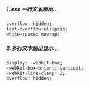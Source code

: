 ##### 1. css 一行文本超出...

```
overflow: hidden;
text-overflow:ellipsis;
white-space: nowrap;
```

##### 2.多行文本超出显示...

```
display: -webkit-box;
-webkit-box-orient: vertical;
-webkit-line-clamp: 3;
overflow: hidden;
```